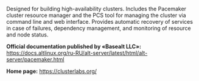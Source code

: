 Designed for building high-availability clusters.
Includes the Pacemaker cluster resource manager and the PCS tool for managing the cluster via command line and web interface.
Provides automatic recovery of services in case of failures, dependency management, and monitoring of resource and node status.

**Official documentation published by «Basealt LLC»:**  
<https://docs.altlinux.org/ru-RU/alt-server/latest/html/alt-server/pacemaker.html>

**Home page:** <https://clusterlabs.org/>
